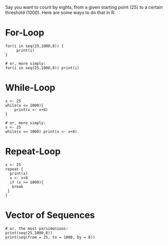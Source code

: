Say you want to count by eights, from a given starting point (25) to a certain threshold (1000). Here are some ways to do that in R:

# For-Loop
```
for(i in seq(25,1000,8)) {
     print(i)
}

# or, more simply:
for(i in seq(25,1000,8)) print(i)
```

# While-Loop
```
x <- 25
while(x <= 1000){ 
    print(x <- x+8) 
}

# or, more simply:
x <- 25
while(x <= 1000) print(x <- x+8)
```

# Repeat-Loop
```
x <- 25
repeat {
  print(x)
  x <- x+8
  if (x >= 1000){
   break
 }
}
```

# Vector of Sequences
```
# or, the most parsimonious:
print(seq(25,1000,8))
print(seq(from = 25, to = 1000, by = 8))
```

